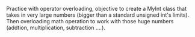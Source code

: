 Practice with operator overloading, objective to create a MyInt class that takes in very large numbers (bigger than a standard unsigned int's limits).
Then overloading math operation to work with those huge numbers (addtion, multiplication, subtraction ....).

